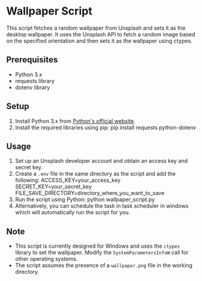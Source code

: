 # Wallpaper Script

This script fetches a random wallpaper from Unsplash and sets it as the desktop wallpaper. It uses the Unsplash API to fetch a random image based on the specified orientation and then sets it as the wallpaper using ctypes.

## Prerequisites
- Python 3.x
- requests library
- dotenv library

## Setup
1. Install Python 3.x from [Python's official website](https://www.python.org/downloads/).
2. Install the required libraries using pip: pip install requests python-dotenv

## Usage
1. Set up an Unsplash developer account and obtain an access key and secret key.
2. Create a `.env` file in the same directory as the script and add the following: ACCESS_KEY=your_access_key SECRET_KEY=your_secret_key FILE_SAVE_DIRECTORY=directory_where_you_want_to_save
3. Run the script using Python: python wallpaper_script.py
4. Alternatively, you can schedule the task in task scheduler in windows which will automatically run the script for you.

## Note
- This script is currently designed for Windows and uses the `ctypes` library to set the wallpaper. Modify the `SystemParametersInfoW` call for other operating systems.
- The script assumes the presence of a `wallpaper.png` file in the working directory.
